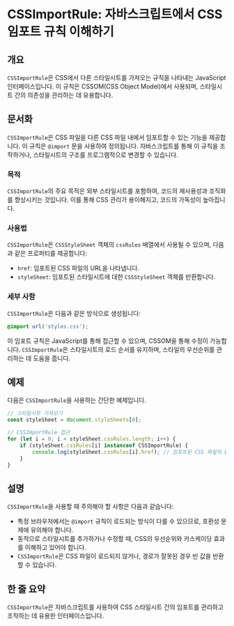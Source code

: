 <!--
Meta Description: # CSSImportRule: 자바스크립트에서 CSS 임포트 규칙 이해하기 ## 개요 `CSSImportRule`은 CSS에서 다른 스타일시트를 가져오는 규칙을 나타내는 JavaScript 인터페이스입니다. 이 규칙은 CSSOM(CSS Object Model)에서 사용...
Meta Keywords: cssimportrule, css, stylesheet, cssrules, 스타일시트를
-->

# CSSImportRule: 자바스크립트에서 CSS 임포트 규칙 이해하기

## 개요
`CSSImportRule`은 CSS에서 다른 스타일시트를 가져오는 규칙을 나타내는 JavaScript 인터페이스입니다. 이 규칙은 CSSOM(CSS Object Model)에서 사용되며, 스타일시트 간의 의존성을 관리하는 데 유용합니다.

## 문서화
`CSSImportRule`은 CSS 파일을 다른 CSS 파일 내에서 임포트할 수 있는 기능을 제공합니다. 이 규칙은 `@import` 문을 사용하여 정의됩니다. 자바스크립트를 통해 이 규칙을 조작하거나, 스타일시트의 구조를 프로그램적으로 변경할 수 있습니다.

### 목적
`CSSImportRule`의 주요 목적은 외부 스타일시트를 포함하여, 코드의 재사용성과 조직화를 향상시키는 것입니다. 이를 통해 CSS 관리가 용이해지고, 코드의 가독성이 높아집니다.

### 사용법
`CSSImportRule`은 `CSSStyleSheet` 객체의 `cssRules` 배열에서 사용될 수 있으며, 다음과 같은 프로퍼티를 제공합니다:
- `href`: 임포트된 CSS 파일의 URL을 나타냅니다.
- `styleSheet`: 임포트된 스타일시트에 대한 `CSSStyleSheet` 객체를 반환합니다.

### 세부 사항
`CSSImportRule`은 다음과 같은 방식으로 생성됩니다:
```css
@import url('styles.css');
```
이 임포트 규칙은 JavaScript를 통해 접근할 수 있으며, CSSOM을 통해 수정이 가능합니다. `CSSImportRule`은 스타일시트의 로드 순서를 유지하며, 스타일의 우선순위를 관리하는 데 도움을 줍니다.

## 예제
다음은 `CSSImportRule`을 사용하는 간단한 예제입니다.

```javascript
// 스타일시트 가져오기
const styleSheet = document.styleSheets[0];

// CSSImportRule 접근
for (let i = 0; i < styleSheet.cssRules.length; i++) {
    if (styleSheet.cssRules[i] instanceof CSSImportRule) {
        console.log(styleSheet.cssRules[i].href); // 임포트된 CSS 파일의 URL 출력
    }
}
```

## 설명
`CSSImportRule`을 사용할 때 주의해야 할 사항은 다음과 같습니다:
- 특정 브라우저에서는 `@import` 규칙이 로드되는 방식이 다를 수 있으므로, 호환성 문제에 유의해야 합니다.
- 동적으로 스타일시트를 추가하거나 수정할 때, CSS의 우선순위와 카스케이딩 효과를 이해하고 있어야 합니다.
- `CSSImportRule`은 CSS 파일이 로드되지 않거나, 경로가 잘못된 경우 빈 값을 반환할 수 있습니다.

## 한 줄 요약
`CSSImportRule`은 자바스크립트를 사용하여 CSS 스타일시트 간의 임포트를 관리하고 조작하는 데 유용한 인터페이스입니다.